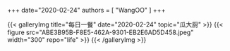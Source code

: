 +++
date="2020-02-24"
authors = [
    "WangOO"
]
+++

{{< galleryImg title="每日一餐" date="2020-02-24" topic="瓜大厨" >}}
    {{< figure src="ABE3B95B-F8E5-462A-9301-EB2E6AD5D458.jpeg" width="300" repo="life" >}}
{{< /galleryImg >}}
